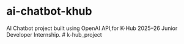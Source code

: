 # ai-chatbot-khub
AI Chatbot project built using OpenAI API,for K-Hub 2025–26 Junior Developer Internship.
#   k - h u b _ p r o j e c t  
 